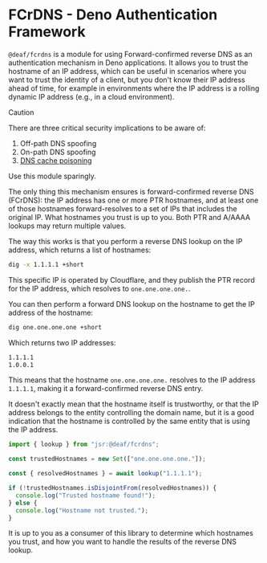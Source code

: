# FCrDNS - Deno Authentication Framework

`@deaf/fcrdns` is a module for using Forward-confirmed reverse DNS as an
authentication mechanism in Deno applications. It allows you to trust the
hostname of an IP address, which can be useful in scenarios where you want to
trust the identity of a client, but you don't know their IP address ahead of
time, for example in environments where the IP address is a rolling dynamic IP
address (e.g., in a cloud environment).

> [!CAUTION]
>
> There are three critical security implications to be aware of:
>
> 1. Off-path DNS spoofing
> 1. On-path DNS spoofing
> 1. [DNS cache poisoning](https://www.cloudflare.com/learning/dns/dns-cache-poisoning/)
>
> Use this module sparingly.

The only thing this mechanism ensures is forward-confirmed reverse DNS (FCrDNS):
the IP address has one or more PTR hostnames, and at least one of those
hostnames forward-resolves to a set of IPs that includes the original IP. What
hostnames you trust is up to you. Both PTR and A/AAAA lookups may return
multiple values.

The way this works is that you perform a reverse DNS lookup on the IP address,
which returns a list of hostnames:

```bash
dig -x 1.1.1.1 +short
```

This specific IP is operated by Cloudflare, and they publish the PTR record for
the IP address, which resolves to `one.one.one.one.`.

You can then perform a forward DNS lookup on the hostname to get the IP address
of the hostname:

```bash
dig one.one.one.one +short
```

Which returns two IP addresses:

```txt
1.1.1.1
1.0.0.1
```

This means that the hostname `one.one.one.one.` resolves to the IP address
`1.1.1.1`, making it a forward-confirmed reverse DNS entry.

It doesn't exactly mean that the hostname itself is trustworthy, or that the IP
address belongs to the entity controlling the domain name, but it is a good
indication that the hostname is controlled by the same entity that is using the
IP address.

```typescript
import { lookup } from "jsr:@deaf/fcrdns";

const trustedHostnames = new Set(["one.one.one.one."]);

const { resolvedHostnames } = await lookup("1.1.1.1");

if (!trustedHostnames.isDisjointFrom(resolvedHostnames)) {
  console.log("Trusted hostname found!");
} else {
  console.log("Hostname not trusted.");
}
```

It is up to you as a consumer of this library to determine which hostnames you
trust, and how you want to handle the results of the reverse DNS lookup.

